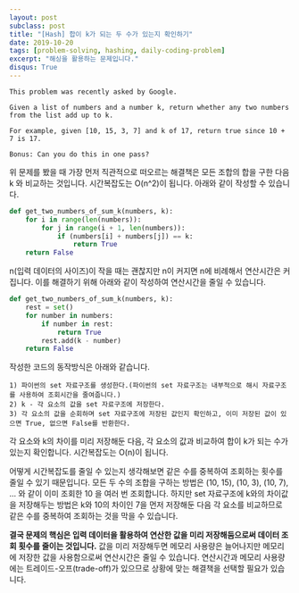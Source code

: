 ```yaml
---
layout: post
subclass: post
title: "[Hash] 합이 k가 되는 두 수가 있는지 확인하기"
date: 2019-10-20
tags: [problem-solving, hashing, daily-coding-problem]
excerpt: "해싱을 활용하는 문제입니다."
disqus: True
---
```


```
This problem was recently asked by Google.

Given a list of numbers and a number k, return whether any two numbers from the list add up to k.

For example, given [10, 15, 3, 7] and k of 17, return true since 10 + 7 is 17.

Bonus: Can you do this in one pass?
```

위 문제를 봤을 때 가장 먼저 직관적으로 떠오르는 해결책은 모든 조합의 합을 구한 다음 k 와 비교하는 것입니다. 시간복잡도는 O(n^2)이 됩니다. 아래와 같이 작성할 수 있습니다.

```python
def get_two_numbers_of_sum_k(numbers, k):
    for i in range(len(numbers)):
        for j in range(i + 1, len(numbers)):
            if (numbers[i] + numbers[j]) == k:
                return True
    return False
```

n(입력 데이터의 사이즈)이 작을 때는 괜찮지만 n이 커지면 n에 비례해서 연산시간은 커집니다. 이를 해결하기 위해 아래와 같이 작성하여 연산시간을 줄일 수 있습니다.

```python
def get_two_numbers_of_sum_k(numbers, k):
    rest = set()
    for number in numbers:
        if number in rest:
            return True
        rest.add(k - number)
    return False
```

작성한 코드의 동작방식은 아래와 같습니다.

    1) 파이썬의 set 자료구조를 생성한다.(파이썬의 set 자료구조는 내부적으로 해시 자료구조를 사용하여 조회시간을 줄여줍니다.)
    2) k - 각 요소의 값을 set 자료구조에 저장한다.
    3) 각 요소의 값을 순회하며 set 자료구조에 저장된 값인지 확인하고, 이미 저장된 값이 있으면 True, 없으면 False를 반환한다.

각 요소와 k의 차이를 미리 저장해둔 다음, 각 요소의 값과 비교하여 합이 k가 되는 수가 있는지 확인합니다. 시간복잡도는 O(n)이 됩니다.

어떻게 시간복잡도를 줄일 수 있는지 생각해보면 같은 수를 중복하여 조회하는 횟수를 줄일 수 있기 때문입니다. 모든 두 수의 조합을 구하는 방법은 (10, 15), (10, 3), (10, 7), ... 와 같이 이미 조회한 10 을 여러 번 조회합니다. 하지만 set 자료구조에 k와의 차이값을 저장해두는 방법은 k와 10의 차이인 7을 먼저 저장해둔 다음 각 요소를 비교하므로 같은 수를 중복하여 조회하는 것을 막을 수 있습니다.

**결국 문제의 핵심은 입력 데이터을 활용하여 연산한 값을 미리 저장해둠으로써 데이터 조회 횟수를 줄이는 것입니다.** 값을 미리 저장해두면 메모리 사용량은 늘어나지만 메모리에 저장한 값을 사용함으로써 연산시간은 줄일 수 있습니다. 연산시간과 메모리 사용량에는 트레이드-오프(trade-off)가 있으므로 상황에 맞는 해결책을 선택할 필요가 있습니다.
